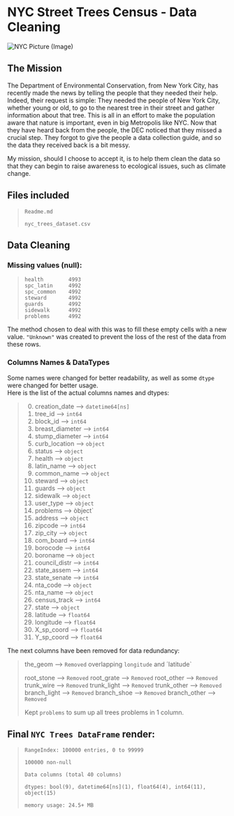 # NYC Street Trees Census - Data Cleaning

![NYC Picture (Image)](https://viajes.nationalgeographic.com.es/medio/2018/11/07/figuras-geometricas-en-central-park_59ddbc26_794x447.jpg)

## The Mission

The Department of Environmental Conservation, from New York City, has recently made the news by telling the people that they needed their help. 
Indeed, their request is simple: They needed the people of New York City, whether young or old, to go to the nearest tree in their street and gather information about that tree.
This is all in an effort to make the population aware that nature is important, even in big Metropolis like NYC. Now that they have heard back from the people, the DEC noticed that they missed a crucial step. 
They forgot to give the people a data collection guide, and so the data they received back is a bit messy.

My mission, should I choose to accept it, is to help them clean the data so that they can begin to raise awareness to ecological issues, such as climate change.

## Files included

>
>`Readme.md`
>
> `nyc_trees_dataset.csv`

## Data Cleaning

### Missing values (null):

>`health        4993`<br/>
>`spc_latin     4992`<br/>
>`spc_common    4992`<br/>
>`steward       4992`<br/>
>`guards        4992`<br/>
>`sidewalk      4992`<br/>
>`problems      4992`<br/>

The method chosen to deal with this was to fill these empty cells with a new value.
`"Unknown"` was created to prevent the loss of the rest of the data from these rows.

### Columns Names & DataTypes

Some names were changed for better readability, as well as some `dtype` were changed for better usage.<br/>
Here is the list of the actual columns names and dtypes:

>0. creation_date --> `datetime64[ns]`
>1. tree_id --> `int64`
>2. block_id --> `int64`
>3. breast_diameter --> `int64`
>4. stump_diameter --> `int64`
>5. curb_location --> `object`
>6. status  --> `object`
>7. health  --> `object`
>8. latin_name  --> `object`
>9. common_name  --> `object`
>10. steward  --> `object`
>11. guards  --> `object`
>12. sidewalk  --> `object`
>13. user_type --> `object`
>14. problems --> òbject` 
>15. address --> `object`
>16. zipcode --> `int64`
>17. zip_city --> `object`
>18. com_board --> `int64`
>19. borocode --> `int64`
>20. boroname --> `object`
>21. council_distr --> `int64`
>22. state_assem --> `int64`
>23. state_senate --> `int64`
>24. nta_code --> `object`
>25. nta_name --> `object`
>26. census_track --> `int64`
>27. state --> `object`
>28. latitude --> `float64`
>29. longitude --> `float64`
>30. X_sp_coord --> `float64`
>31. Y_sp_coord --> `float64`

The next columns have been removed for data redundancy:

>the_geom --> `Removed` overlapping `longitude` and ´latitude`
>
>root_stone --> `Removed`
>root_grate --> `Removed`
>root_other --> `Removed`
>trunk_wire --> `Removed`
>trunk_light --> `Removed`
>trunk_other --> `Removed`
>branch_light --> `Removed`
>branch_shoe --> `Removed`
>branch_other -->  `Removed`
>
> Kept `problems` to sum up all trees problems in 1 column.

## Final `NYC Trees DataFrame` render:

>`RangeIndex: 100000 entries, 0 to 99999`
>
>`100000 non-null`
>
>`Data columns (total 40 columns)`
>
>`dtypes: bool(9), datetime64[ns](1), float64(4), int64(11), object(15)`
>
>`memory usage: 24.5+ MB`
